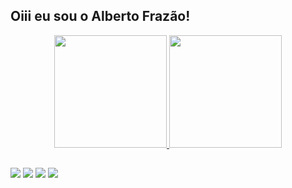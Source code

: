 ## Oiii eu sou o Alberto Frazão! 

<div align="center">
<a href="https://github.com/albertofrazao">
<img height="180em" src="https://github-readme-stats.vercel.app/api?username=albertofrazao&show_icons=true&theme=dark&include_all_commits=true&count_private=true"/>
<img height="180em" src="https://github-readme-stats.vercel.app/api/top-langs/?username=albertofrazao&layout=compact&langs_count=7&theme=dark"/>
</div>

##

<div> 
<a href="https://www.youtube.com/channel/UCvdUIhuS5HiXAMfTxwAmjFw?sub_confirmation=1" target="_blank"><img src="https://img.shields.io/badge/YouTube-FF0000?style=for-the-badge&logo=youtube&logoColor=white" target="_blank"></a>
<a href="https://instagram.com/frazao.code" target="_blank"><img src="https://img.shields.io/badge/-Instagram-%23E4405F?style=for-the-badge&logo=instagram&logoColor=white" target="_blank"></a>
<a href = "mailto:frazaocode@gmail.com"><img src="https://img.shields.io/badge/-Gmail-%23333?style=for-the-badge&logo=gmail&logoColor=white" target="_blank"></a>
<a href="https://www.linkedin.com/in/albertofrazao" target="_blank"><img src="https://img.shields.io/badge/-LinkedIn-%230077B5?style=for-the-badge&logo=linkedin&logoColor=white" target="_blank"></a> 
 
</div>
